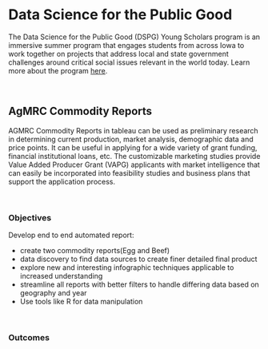 # Data Science for the Public Good

The Data Science for the Public Good (DSPG) Young Scholars program is an immersive summer program that engages students from across Iowa to work together on projects that address local and state government challenges around critical social issues relevant in the world today. Learn more about the program [here](https://dspg.iastate.edu/).

<br>

## AgMRC Commodity Reports
AGMRC Commodity Reports in tableau can be used as preliminary research in determining current production, market analysis, demographic data and price points. It can be useful in applying for a wide variety of grant funding, financial institutional loans, etc. The customizable marketing studies provide Value Added Producer Grant (VAPG) applicants with market intelligence that can easily be incorporated into feasibility studies and business plans that support the application process.

<br>

### **Objectives**

Develop end to end automated report:
- create two commodity reports(Egg and Beef)
- data discovery to find data sources to create finer detailed final product
- explore new and interesting infographic techniques applicable to increased understanding
- streamline all reports with better filters to handle differing data based on geography and year
- Use tools like R for data manipulation


<br>

### **Outcomes**

